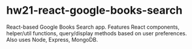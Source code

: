 # hw21-react-google-books-search
React-based Google Books Search app. Features React components, helper/util functions, query/display methods based on user preferences. Also uses Node, Express, MongoDB.
